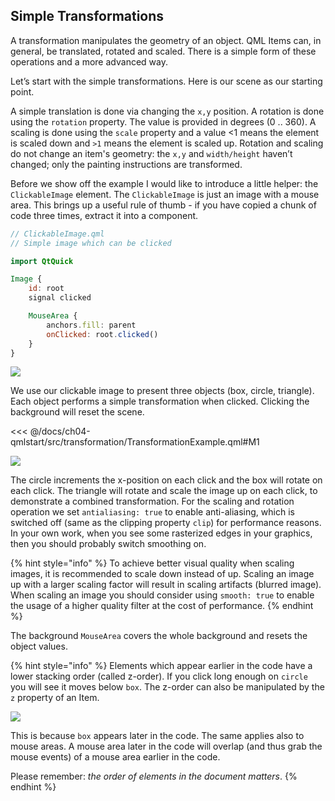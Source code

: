 ## Simple Transformations

A transformation manipulates the geometry of an object. QML Items can, in general, be translated, rotated and scaled. There is a simple form of these operations and a more advanced way.

Let’s start with the simple transformations. Here is our scene as our starting point.

A simple translation is done via changing the `x,y` position. A rotation is done using the `rotation` property. The value is provided in degrees (0 .. 360). A scaling is done using the `scale` property and a value <1 means the element is scaled down and `>1` means the element is scaled up. Rotation and scaling do not change an item's geometry: the `x,y` and `width/height` haven’t changed; only the painting instructions are transformed.

Before we show off the example I would like to introduce a little helper: the `ClickableImage` element. The `ClickableImage` is just an image with a mouse area. This brings up a useful rule of thumb - if you have copied a chunk of code three times, extract it into a component.

```qml
// ClickableImage.qml
// Simple image which can be clicked

import QtQuick

Image {
    id: root
    signal clicked

    MouseArea {
        anchors.fill: parent
        onClicked: root.clicked()
    }
}
```

![](./assets/objects.png)


We use our clickable image to present three objects (box, circle, triangle). Each object performs a simple transformation when clicked. Clicking the background will reset the scene.

<<< @/docs/ch04-qmlstart/src/transformation/TransformationExample.qml#M1

![](./assets/objects_transformed.png)

The circle increments the x-position on each click and the box will rotate on each click. The triangle will rotate and scale the image up on each click, to demonstrate a combined transformation. For the scaling and rotation operation we set `antialiasing: true` to enable anti-aliasing, which is switched off (same as the clipping property `clip`) for performance reasons.  In your own work, when you see some rasterized edges in your graphics, then you should probably switch smoothing on.

{% hint style="info" %}
To achieve better visual quality when scaling images, it is recommended to scale down instead of up. Scaling an image up with a larger scaling factor will result in scaling artifacts (blurred image). When scaling an image you should consider using ``smooth: true`` to enable the usage of a higher quality filter at the cost of performance.
{% endhint %}

The background `MouseArea` covers the whole background and resets the object values.

{% hint style="info" %}
Elements which appear earlier in the code have a lower stacking order (called z-order). If you click long enough on `circle` you will see it moves below `box`. The z-order can also be manipulated by the `z` property of an Item.

![](./assets/objects_overlap.png)

This is because `box` appears later in the code. The same applies also to mouse areas. A mouse area later in the code will overlap (and thus grab the mouse events) of a mouse area earlier in the code.

Please remember: *the order of elements in the document matters*.
{% endhint %}

